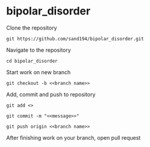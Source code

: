 # bipolar_disorder

Clone the repository

```shell
git https://github.com/sand194/bipolar_disorder.git
```

Navigate to the repository
```shell
cd bipolar_disorder
```


Start work on new branch
``` shell
git checkout -b <<branch name>>
```

Add, commit and push to repository
``` shell
git add <>

git commit -m "<<message>>"

git push origin <<branch name>>
```


After finishing work on your branch, open pull request

